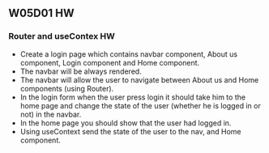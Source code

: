 ## W05D01 HW

### Router and useContex HW
* Create a login page which contains navbar component, About us component, Login component and Home component.
* The navbar will be always rendered.
* The navbar will allow the user to navigate between About us and Home components (using Router).
* In the login form when the user press login it should take him to the home page and change the state of the user (whether he is logged in or not) in the navbar.
* In the home page you should show that the user had logged in.
* Using useContext send the state of the user to the nav, and Home component.
